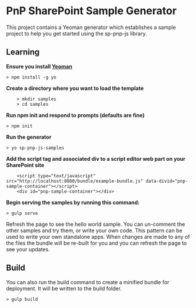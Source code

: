 # PnP SharePoint Sample Generator

This project contains a Yeoman generator which establishes a sample project to help you get started using the sp-pnp-js library.

## Learning

**Ensure you install [Yeoman](http://yeoman.io/learning/)**

`> npm install -g yo`

**Create a directory where you want to load the template**

```
    > mkdir samples
    > cd samples
```

**Run npm init and respond to prompts (defaults are fine)**

`> npm init`

**Run the generator**

`> yo sp-pnp-js-samples`

**Add the script tag and associated div to a script editor web part on your SharePoint site**

```
    <script type="text/javascript" src="http://localhost:8080/bundle/example-bundle.js" data-divid="pnp-sample-container"></script>
    <div id="pnp-sample-container"></div>
```

**Begin serving the samples by running this command:**

`> gulp serve`


Refresh the page to see the hello world sample. You can un-comment the other samples and try them, or write your own code. This pattern can be used to write your own standalone apps. When changes are made to any of the files the bundle will be re-built for you and you can refresh the page to see your updates.

## Build

You can also run the build command to create a minified bundle for deployment. It will be written to the build folder.

`> gulp build`
